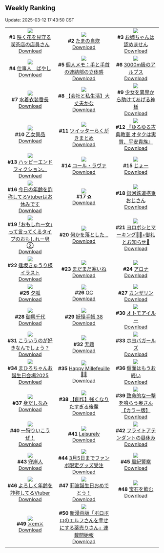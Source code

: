 ## Weekly Ranking
Update: 2025-03-12 17:43:50 CST

|      |      |      |
| :----: | :----: | :----: |
| ![](https://i.pixiv.re/c/240x480/img-master/img/2025/03/06/21/12/11/127928373_p0_master1200.jpg)<br>**#1** [咲く花を見守る喫茶店の店員さん](https://www.pixiv.net/artworks/127928373)<br>[Download](https://i.pixiv.re/img-original/img/2025/03/06/21/12/11/127928373_p0.jpg) | ![](https://i.pixiv.re/c/240x480/img-master/img/2025/03/07/07/30/02/127942600_p0_master1200.jpg)<br>**#2** [たまの自炊](https://www.pixiv.net/artworks/127942600)<br>[Download](https://i.pixiv.re/img-original/img/2025/03/07/07/30/02/127942600_p0.jpg) | ![](https://i.pixiv.re/c/240x480/img-master/img/2025/03/06/20/00/04/127925761_p0_master1200.jpg)<br>**#3** [お姉ちゃんは認めません](https://www.pixiv.net/artworks/127925761)<br>[Download](https://i.pixiv.re/img-original/img/2025/03/06/20/00/04/127925761_p0.jpg) |
| ![](https://i.pixiv.re/c/240x480/img-master/img/2025/03/06/20/05/24/127926082_p0_master1200.jpg)<br>**#4** [仕事人＿ばやし](https://www.pixiv.net/artworks/127926082)<br>[Download](https://i.pixiv.re/img-original/img/2025/03/06/20/05/24/127926082_p0.jpg) | ![](https://i.pixiv.re/c/240x480/img-master/img/2025/03/06/06/00/07/127910558_p0_master1200.jpg)<br>**#5** [個人メモ：手と手首の連結部の立体感](https://www.pixiv.net/artworks/127910558)<br>[Download](https://i.pixiv.re/img-original/img/2025/03/06/06/00/07/127910558_p0.jpg) | ![](https://i.pixiv.re/c/240x480/img-master/img/2025/03/05/07/30/03/127879336_p0_master1200.jpg)<br>**#6** [3000m級のアルプス](https://www.pixiv.net/artworks/127879336)<br>[Download](https://i.pixiv.re/img-original/img/2025/03/05/07/30/03/127879336_p0.jpg) |
| ![](https://i.pixiv.re/c/240x480/img-master/img/2025/03/05/00/00/29/127870918_p0_master1200.jpg)<br>**#7** [水着衣装番長](https://www.pixiv.net/artworks/127870918)<br>[Download](https://i.pixiv.re/img-original/img/2025/03/05/00/00/29/127870918_p0.jpg) | ![](https://i.pixiv.re/c/240x480/img-master/img/2025/03/07/12/00/14/127946349_p0_master1200.jpg)<br>**#8** [【会社と私生活】大丈夫かな](https://www.pixiv.net/artworks/127946349)<br>[Download](https://i.pixiv.re/img-original/img/2025/03/07/12/00/14/127946349_p0.jpg) | ![](https://i.pixiv.re/c/240x480/img-master/img/2025/03/07/14/01/32/127948508_p0_master1200.jpg)<br>**#9** [少女を異界から助けてあげる神様](https://www.pixiv.net/artworks/127948508)<br>[Download](https://i.pixiv.re/img-original/img/2025/03/07/14/01/32/127948508_p0.jpg) |
| ![](https://i.pixiv.re/c/240x480/img-master/img/2025/03/05/20/05/02/127894585_p0_master1200.jpg)<br>**#10** [乙女景品](https://www.pixiv.net/artworks/127894585)<br>[Download](https://i.pixiv.re/img-original/img/2025/03/05/20/05/02/127894585_p0.jpg) | ![](https://i.pixiv.re/c/240x480/img-master/img/2025/03/06/00/08/40/127904217_p0_master1200.jpg)<br>**#11** [ツイッターらくがきまとめ](https://www.pixiv.net/artworks/127904217)<br>[Download](https://i.pixiv.re/img-original/img/2025/03/06/00/08/40/127904217_p0.jpg) | ![](https://i.pixiv.re/c/240x480/img-master/img/2025/03/05/00/00/36/127870942_p0_master1200.jpg)<br>**#12** [『ゆるゆる古典教室 オタクは実質、平安貴族』](https://www.pixiv.net/artworks/127870942)<br>[Download](https://i.pixiv.re/img-original/img/2025/03/05/00/00/36/127870942_p0.jpg) |
| ![](https://i.pixiv.re/c/240x480/img-master/img/2025/03/05/20/08/40/127890775_p0_master1200.jpg)<br>**#13** [ハッピーエンドフィクション。](https://www.pixiv.net/artworks/127890775)<br>[Download](https://i.pixiv.re/img-original/img/2025/03/05/20/08/40/127890775_p0.jpg) | ![](https://i.pixiv.re/c/240x480/img-master/img/2025/03/05/21/34/47/127897660_p0_master1200.jpg)<br>**#14** [コール・ラヴァ](https://www.pixiv.net/artworks/127897660)<br>[Download](https://i.pixiv.re/img-original/img/2025/03/05/21/34/47/127897660_p0.png) | ![](https://i.pixiv.re/c/240x480/img-master/img/2025/03/05/02/06/22/127874985_p0_master1200.jpg)<br>**#15** [じょー](https://www.pixiv.net/artworks/127874985)<br>[Download](https://i.pixiv.re/img-original/img/2025/03/05/02/06/22/127874985_p0.jpg) |
| ![](https://i.pixiv.re/c/240x480/img-master/img/2025/03/06/21/11/10/127928324_p0_master1200.jpg)<br>**#16** [今日の年齢を詐称してるVtuberはお休みです](https://www.pixiv.net/artworks/127928324)<br>[Download](https://i.pixiv.re/img-original/img/2025/03/06/21/11/10/127928324_p0.jpg) | ![](https://i.pixiv.re/c/240x480/img-master/img/2025/03/06/01/33/56/127906857_p0_master1200.jpg)<br>**#17** [✿](https://www.pixiv.net/artworks/127906857)<br>[Download](https://i.pixiv.re/img-original/img/2025/03/06/01/33/56/127906857_p0.jpg) | ![](https://i.pixiv.re/c/240x480/img-master/img/2025/03/07/01/28/54/127937493_p0_master1200.jpg)<br>**#18** [銀河鉄道搭乗おじさん](https://www.pixiv.net/artworks/127937493)<br>[Download](https://i.pixiv.re/img-original/img/2025/03/07/01/28/54/127937493_p0.jpg) |
| ![](https://i.pixiv.re/c/240x480/img-master/img/2025/03/06/20/00/15/127925818_p0_master1200.jpg)<br>**#19** [｢おもしれー女｣って言ってくるタイプのおもしれー男②](https://www.pixiv.net/artworks/127925818)<br>[Download](https://i.pixiv.re/img-original/img/2025/03/06/20/00/15/127925818_p0.jpg) | ![](https://i.pixiv.re/c/240x480/img-master/img/2025/03/06/00/00/41/127903634_p0_master1200.jpg)<br>**#20** [何かを落とした...](https://www.pixiv.net/artworks/127903634)<br>[Download](https://i.pixiv.re/img-original/img/2025/03/06/00/00/41/127903634_p0.png) | ![](https://i.pixiv.re/c/240x480/img-master/img/2025/03/05/14/47/13/127886474_p0_master1200.jpg)<br>**#21** [ヨロボシとマーキング🐉💭+御礼とお知らせ🦊](https://www.pixiv.net/artworks/127886474)<br>[Download](https://i.pixiv.re/img-original/img/2025/03/05/14/47/13/127886474_p0.png) |
| ![](https://i.pixiv.re/c/240x480/img-master/img/2025/03/06/00/38/36/127905351_p0_master1200.jpg)<br>**#22** [逢坂きゅうり様イラスト](https://www.pixiv.net/artworks/127905351)<br>[Download](https://i.pixiv.re/img-original/img/2025/03/06/00/38/36/127905351_p0.png) | ![](https://i.pixiv.re/c/240x480/img-master/img/2025/03/06/12/03/48/127915551_p0_master1200.jpg)<br>**#23** [まだまだ寒いね](https://www.pixiv.net/artworks/127915551)<br>[Download](https://i.pixiv.re/img-original/img/2025/03/06/12/03/48/127915551_p0.png) | ![](https://i.pixiv.re/c/240x480/img-master/img/2025/03/05/00/18/35/127871990_p0_master1200.jpg)<br>**#24** [アロナ](https://www.pixiv.net/artworks/127871990)<br>[Download](https://i.pixiv.re/img-original/img/2025/03/05/00/18/35/127871990_p0.jpg) |
| ![](https://i.pixiv.re/c/240x480/img-master/img/2025/03/05/13/17/41/127884897_p0_master1200.jpg)<br>**#25** [夕呱](https://www.pixiv.net/artworks/127884897)<br>[Download](https://i.pixiv.re/img-original/img/2025/03/05/13/17/41/127884897_p0.jpg) | ![](https://i.pixiv.re/c/240x480/img-master/img/2025/03/05/00/00/18/127870873_p0_master1200.jpg)<br>**#26** [OC](https://www.pixiv.net/artworks/127870873)<br>[Download](https://i.pixiv.re/img-original/img/2025/03/05/00/00/18/127870873_p0.jpg) | ![](https://i.pixiv.re/c/240x480/img-master/img/2025/03/06/00/00/26/127903581_p0_master1200.jpg)<br>**#27** [カンザリン](https://www.pixiv.net/artworks/127903581)<br>[Download](https://i.pixiv.re/img-original/img/2025/03/06/00/00/26/127903581_p0.png) |
| ![](https://i.pixiv.re/c/240x480/img-master/img/2025/03/07/18/35/01/127954390_p0_master1200.jpg)<br>**#28** [御輿千代](https://www.pixiv.net/artworks/127954390)<br>[Download](https://i.pixiv.re/img-original/img/2025/03/07/18/35/01/127954390_p0.jpg) | ![](https://i.pixiv.re/c/240x480/img-master/img/2025/03/06/00/01/49/127903787_p0_master1200.jpg)<br>**#29** [妖怪手帳 38](https://www.pixiv.net/artworks/127903787)<br>[Download](https://i.pixiv.re/img-original/img/2025/03/06/00/01/49/127903787_p0.jpg) | ![](https://i.pixiv.re/c/240x480/img-master/img/2025/03/06/21/43/34/127929445_p0_master1200.jpg)<br>**#30** [オトモアイルー](https://www.pixiv.net/artworks/127929445)<br>[Download](https://i.pixiv.re/img-original/img/2025/03/06/21/43/34/127929445_p0.png) |
| ![](https://i.pixiv.re/c/240x480/img-master/img/2025/03/06/17/04/58/127920924_p0_master1200.jpg)<br>**#31** [こういうのが好きなんでしょう？](https://www.pixiv.net/artworks/127920924)<br>[Download](https://i.pixiv.re/img-original/img/2025/03/06/17/04/58/127920924_p0.png) | ![](https://i.pixiv.re/c/240x480/img-master/img/2025/03/06/00/05/00/127904011_p0_master1200.jpg)<br>**#32** [无题](https://www.pixiv.net/artworks/127904011)<br>[Download](https://i.pixiv.re/img-original/img/2025/03/06/00/05/00/127904011_p0.jpg) | ![](https://i.pixiv.re/c/240x480/img-master/img/2025/03/05/00/30/02/127872355_p0_master1200.jpg)<br>**#33** [ホヨバガールズ](https://www.pixiv.net/artworks/127872355)<br>[Download](https://i.pixiv.re/img-original/img/2025/03/05/00/30/02/127872355_p0.jpg) |
| ![](https://i.pixiv.re/c/240x480/img-master/img/2025/03/06/01/09/37/127906311_p0_master1200.jpg)<br>**#34** [まひろちゃんお誕生日会場2025](https://www.pixiv.net/artworks/127906311)<br>[Download](https://i.pixiv.re/img-original/img/2025/03/06/01/09/37/127906311_p0.png) | ![](https://i.pixiv.re/c/240x480/img-master/img/2025/03/06/17/00/02/127920779_p0_master1200.jpg)<br>**#35** [Happy Millefeuille💞🍫](https://www.pixiv.net/artworks/127920779)<br>[Download](https://i.pixiv.re/img-original/img/2025/03/06/17/00/02/127920779_p0.png) | ![](https://i.pixiv.re/c/240x480/img-master/img/2025/03/06/18/19/27/127922823_p0_master1200.jpg)<br>**#36** [仮面はもうお終い](https://www.pixiv.net/artworks/127922823)<br>[Download](https://i.pixiv.re/img-original/img/2025/03/06/18/19/27/127922823_p0.png) |
| ![](https://i.pixiv.re/c/240x480/img-master/img/2025/03/05/01/13/59/127873778_p0_master1200.jpg)<br>**#37** [身だしなみ](https://www.pixiv.net/artworks/127873778)<br>[Download](https://i.pixiv.re/img-original/img/2025/03/05/01/13/59/127873778_p0.jpg) | ![](https://i.pixiv.re/c/240x480/img-master/img/2025/03/05/23/05/17/127901340_p0_master1200.jpg)<br>**#38** [【創作】強くなりたすぎる後輩](https://www.pixiv.net/artworks/127901340)<br>[Download](https://i.pixiv.re/img-original/img/2025/03/05/23/05/17/127901340_p0.png) | ![](https://i.pixiv.re/c/240x480/img-master/img/2025/03/06/00/00/59/127903687_p0_master1200.jpg)<br>**#39** [致命的な一撃を喰らう奥さん【カラー版】](https://www.pixiv.net/artworks/127903687)<br>[Download](https://i.pixiv.re/img-original/img/2025/03/06/00/00/59/127903687_p0.jpg) |
| ![](https://i.pixiv.re/c/240x480/img-master/img/2025/03/06/20/57/16/127926691_p0_master1200.jpg)<br>**#40** [一狩りいこうぜ！](https://www.pixiv.net/artworks/127926691)<br>[Download](https://i.pixiv.re/img-original/img/2025/03/06/20/57/16/127926691_p0.jpg) | ![](https://i.pixiv.re/c/240x480/img-master/img/2025/03/06/12/26/48/127915959_p0_master1200.jpg)<br>**#41** [Leisurely](https://www.pixiv.net/artworks/127915959)<br>[Download](https://i.pixiv.re/img-original/img/2025/03/06/12/26/48/127915959_p0.png) | ![](https://i.pixiv.re/c/240x480/img-master/img/2025/03/07/21/05/57/127959534_p0_master1200.jpg)<br>**#42** [フライトアテンダントの昼休み](https://www.pixiv.net/artworks/127959534)<br>[Download](https://i.pixiv.re/img-original/img/2025/03/07/21/05/57/127959534_p0.jpg) |
| ![](https://i.pixiv.re/c/240x480/img-master/img/2025/03/06/08/59/15/127890572_p0_master1200.jpg)<br>**#43** [守岸人](https://www.pixiv.net/artworks/127890572)<br>[Download](https://i.pixiv.re/img-original/img/2025/03/06/08/59/15/127890572_p0.jpg) | ![](https://i.pixiv.re/c/240x480/img-master/img/2025/03/05/10/56/14/127882391_p0_master1200.jpg)<br>**#44** [3月5日までファンボ限定グッズ受注](https://www.pixiv.net/artworks/127882391)<br>[Download](https://i.pixiv.re/img-original/img/2025/03/05/10/56/14/127882391_p0.jpg) | ![](https://i.pixiv.re/c/240x480/img-master/img/2025/03/06/00/00/18/127903549_p0_master1200.jpg)<br>**#45** [風紀警察](https://www.pixiv.net/artworks/127903549)<br>[Download](https://i.pixiv.re/img-original/img/2025/03/06/00/00/18/127903549_p0.png) |
| ![](https://i.pixiv.re/c/240x480/img-master/img/2025/03/05/21/11/37/127896803_p0_master1200.jpg)<br>**#46** [よろしく年齢を詐称してるVtuber](https://www.pixiv.net/artworks/127896803)<br>[Download](https://i.pixiv.re/img-original/img/2025/03/05/21/11/37/127896803_p0.png) | ![](https://i.pixiv.re/c/240x480/img-master/img/2025/03/05/00/00/38/127870949_p0_master1200.jpg)<br>**#47** [莉波誕生日おめでとう！](https://www.pixiv.net/artworks/127870949)<br>[Download](https://i.pixiv.re/img-original/img/2025/03/05/00/00/38/127870949_p0.png) | ![](https://i.pixiv.re/c/240x480/img-master/img/2025/03/06/18/43/24/127923483_p0_master1200.jpg)<br>**#48** [宝石を飲む](https://www.pixiv.net/artworks/127923483)<br>[Download](https://i.pixiv.re/img-original/img/2025/03/06/18/43/24/127923483_p0.jpg) |
| ![](https://i.pixiv.re/c/240x480/img-master/img/2025/03/06/20/34/48/127927081_p0_master1200.jpg)<br>**#49** [⚔️cm⚔️](https://www.pixiv.net/artworks/127927081)<br>[Download](https://i.pixiv.re/img-original/img/2025/03/06/20/34/48/127927081_p0.png) | ![](https://i.pixiv.re/c/240x480/img-master/img/2025/03/07/11/05/39/127945501_p0_master1200.jpg)<br>**#50** [新漫画版「ボロボロのエルフさんを幸せにする薬売りさん」連載開始報](https://www.pixiv.net/artworks/127945501)<br>[Download](https://i.pixiv.re/img-original/img/2025/03/07/11/05/39/127945501_p0.jpg) |
|      |
